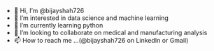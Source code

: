 - 👋 Hi, I’m @bijayshah726
- 👀 I’m interested in data science and machine learning
- 🌱 I’m currently learning python
- 💞️ I’m looking to collaborate on medical and manufacturing analysis
- 📫 How to reach me ...(@bijayshah726 on LinkedIn or Gmail)

<!---
bijayshah726/bijayshah726 is a ✨ special ✨ repository because its `README.md` (this file) appears on your GitHub profile.
You can click the Preview link to take a look at your changes.
--->
